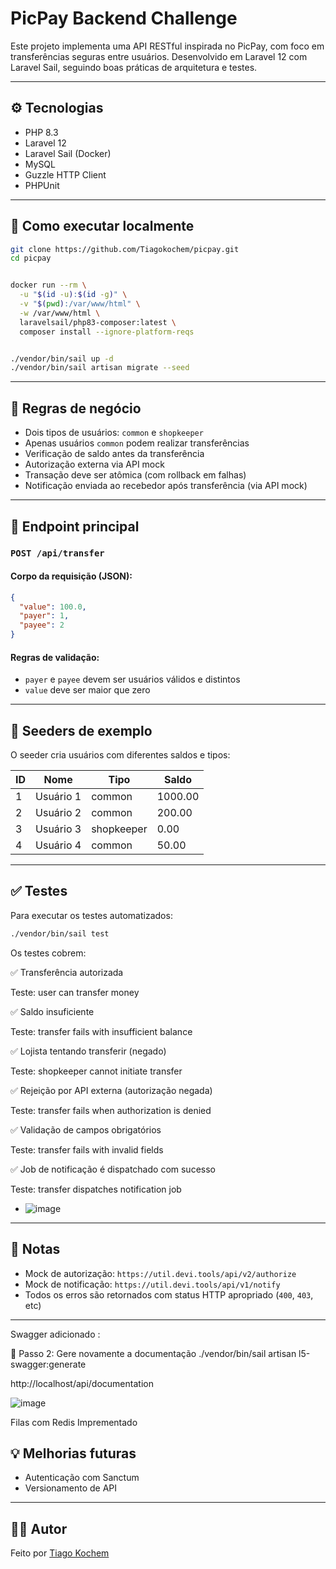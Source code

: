 # PicPay Backend Challenge

Este projeto implementa uma API RESTful inspirada no PicPay, com foco em transferências seguras entre usuários. Desenvolvido em Laravel 12 com Laravel Sail, seguindo boas práticas de arquitetura e testes.

---

## ⚙️ Tecnologias

- PHP 8.3
- Laravel 12
- Laravel Sail (Docker)
- MySQL
- Guzzle HTTP Client
- PHPUnit

---

## 🚀 Como executar localmente

```bash
git clone https://github.com/Tiagokochem/picpay.git
cd picpay


docker run --rm \
  -u "$(id -u):$(id -g)" \
  -v "$(pwd):/var/www/html" \
  -w /var/www/html \
  laravelsail/php83-composer:latest \
  composer install --ignore-platform-reqs


./vendor/bin/sail up -d
./vendor/bin/sail artisan migrate --seed
```

---

## 🔐 Regras de negócio

- Dois tipos de usuários: `common` e `shopkeeper`
- Apenas usuários `common` podem realizar transferências
- Verificação de saldo antes da transferência
- Autorização externa via API mock
- Transação deve ser atômica (com rollback em falhas)
- Notificação enviada ao recebedor após transferência (via API mock)

---

## 📡 Endpoint principal

### `POST /api/transfer`

#### Corpo da requisição (JSON):

```json
{
  "value": 100.0,
  "payer": 1,
  "payee": 2
}
```

#### Regras de validação:
- `payer` e `payee` devem ser usuários válidos e distintos
- `value` deve ser maior que zero

---

## 👥 Seeders de exemplo

O seeder cria usuários com diferentes saldos e tipos:

| ID | Nome        | Tipo        | Saldo   |
|----|-------------|-------------|---------|
| 1  | Usuário 1   | common      | 1000.00 |
| 2  | Usuário 2   | common      | 200.00  |
| 3  | Usuário 3   | shopkeeper  | 0.00    |
| 4  | Usuário 4   | common      | 50.00   |

---

## ✅ Testes

Para executar os testes automatizados:

```bash
./vendor/bin/sail test
```

Os testes cobrem:

✅ Transferência autorizada

Teste: user can transfer money

✅ Saldo insuficiente

Teste: transfer fails with insufficient balance

✅ Lojista tentando transferir (negado)

Teste: shopkeeper cannot initiate transfer

✅ Rejeição por API externa (autorização negada)

Teste: transfer fails when authorization is denied

✅ Validação de campos obrigatórios

Teste: transfer fails with invalid fields

✅ Job de notificação é dispatchado com sucesso

Teste: transfer dispatches notification job

- ![image](https://github.com/user-attachments/assets/9a41e9e0-c92b-44b0-84fc-702d0ec07d3a)


---

## 📌 Notas

- Mock de autorização: `https://util.devi.tools/api/v2/authorize`
- Mock de notificação: `https://util.devi.tools/api/v1/notify`
- Todos os erros são retornados com status HTTP apropriado (`400`, `403`, etc)

---

Swagger adicionado : 

🔧 Passo 2: Gere novamente a documentação
./vendor/bin/sail artisan l5-swagger:generate


http://localhost/api/documentation

![image](https://github.com/user-attachments/assets/c5f185ca-a938-43ca-8330-f8bb90c730d7)


Filas com Redis Imprementado 

## 💡 Melhorias futuras

- Autenticação com Sanctum
- Versionamento de API

---

## 👨‍💻 Autor

Feito por [Tiago Kochem](https://www.linkedin.com/in/tiagokochem)
